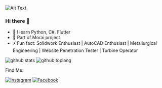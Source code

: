 ![Alt Text](https://c.tenor.com/kcJmQpS6eEsAAAAC/solo-leveling-sung.gif)

### Hi there 👋

- 🌱 I learn Python, C#, Flutter
- 👯 Part of Morai project
- ⚡ Fun fact: Solidwork Enthusiast | AutoCAD Enthusiast | Metallurgical Engineering | Website Penetration Tester | Turbine Operator
 
![github stats](https://github-readme-stats.vercel.app/api?username=ZekkelAR&show_icons=true&theme=radical)
![github toplang](https://github-readme-stats.vercel.app/api/top-langs/?username=ZekkelAR&layout=compact&theme=nightowl)

Find Me:

<a href="https://www.instagram.com/zekelllar/" target="_blank"><img src="https://img.shields.io/badge/Instagram-%23E4405F.svg?&style=flat-square&logo=instagram&logoColor=white" alt="Instagram"></a>
<a href="https://www.facebook.com/zekkel.gov.il" target="_blank"><img src="https://img.shields.io/badge/Facebook-%231877F2.svg?&style=flat-square&logo=facebook&logoColor=white" alt="Facebook"></a>
